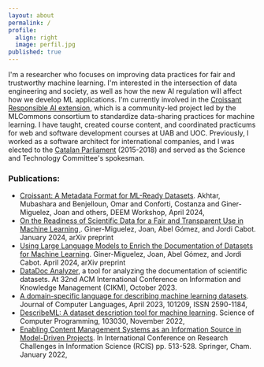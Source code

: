 ```yaml
---
layout: about
permalink: /
profile:
  align: right
  image: perfil.jpg
published: true
---
```

I'm a researcher who focuses on improving data practices for fair and trustworthy machine learning. I'm interested in the intersection of data engineering and society, as well as how the new AI regulation will affect how we develop ML applications. I'm currently involved in the [Croissant Responsible AI extension](https://mlcommons.org/working-groups/data/croissant/), which is a community-led project led by the MLCommons consortium to standardize data-sharing practices for machine learning. I have taught, created course content, and coordinated practicums for web and software development courses at UAB and UOC. Previously, I worked as a software architect for international companies, and I was elected to the [Catalan Parliament](https://www.parlament.cat/web/composicio/diputats-fitxa/index.html?p_codi=1851&p_legislatura=11) (2015-2018) and served as the Science and Technology Committee's spokesman.


### Publications:

* [Croissant: A Metadata Format for ML-Ready Datasets](https://arxiv.org/pdf/2403.19546). Akhtar, Mubashara and Benjelloun, Omar and Conforti, Costanza and Giner-Miguelez, Joan and others, DEEM Workshop, April 2024,
* [On the Readiness of Scientific Data for a Fair and Transparent Use in Machine Learning ](https://arxiv.org/abs/2401.10304). Giner-Miguelez, Joan, Abel Gómez, and Jordi Cabot. January 2024, arXiv preprint
* [Using Large Language Models to Enrich the Documentation of Datasets for Machine Learning](https://arxiv.org/pdf/2404.15320). Giner-Miguelez, Joan, Abel Gómez, and Jordi Cabot. April 2024, arXiv preprint
* [DataDoc Analyzer](https://dl.acm.org/doi/abs/10.1145/3583780.3614737), a tool for analyzing the documentation of scientific datasets. At 32nd ACM International Conference on Information and Knowledge Management (CIKM), October 2023.
* [A domain-specific language for describing machine learning datasets](https://doi.org/10.1016/j.cola.2023.101209). Journal of Computer Languages, April 2023, 101209, ISSN 2590-1184,
* [DescribeML: A dataset description tool for machine learning](https://doi.org/10.1016/j.scico.2023.103030). Science of Computer Programming, 103030, November 2022,
* [Enabling Content Management Systems as an Information Source in Model-Driven Projects](https://doi.org/10.1007/978-3-031-05760-1_30). In International Conference on Research Challenges in Information Science (RCIS) pp. 513-528. Springer, Cham. January 2022,
